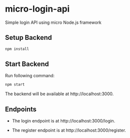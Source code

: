 # micro-login-api
Simple login API using micro Node.js framework 

## Setup Backend

```bash
npm install
```

## Start Backend

Run following command:

```bash
npm start
```
The backend will be available at http://localhost:3000.

## Endpoints

* The login endpoint is at http://localhost:3000/login.

* The register endpoint is at http://localhost:3000/register.
